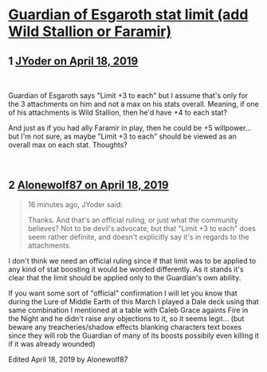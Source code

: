# [Guardian of Esgaroth stat limit (add Wild Stallion or Faramir)](https://community.fantasyflightgames.com/topic/294153-guardian-of-esgaroth-stat-limit-add-wild-stallion-or-faramir/)

## 1 [JYoder on April 18, 2019](https://community.fantasyflightgames.com/topic/294153-guardian-of-esgaroth-stat-limit-add-wild-stallion-or-faramir/?do=findComment&comment=3682693)

 

Guardian of Esgaroth says "Limit +3 to each" but I assume that's only for the 3 attachments on him and not a max on his stats overall. Meaning, if one of his attachments is Wild Stallion, then he'd have +4 to each stat?

And just as if you had ally Faramir in play, then he could be +5 willpower... but I'm not sure, as maybe "Limit +3 to each" should be viewed as an overall max on each stat. Thoughts?

 

## 2 [Alonewolf87 on April 18, 2019](https://community.fantasyflightgames.com/topic/294153-guardian-of-esgaroth-stat-limit-add-wild-stallion-or-faramir/?do=findComment&comment=3682760)

> 16 minutes ago, JYoder said:
> 
> Thanks. And that's an official ruling, or just what the community believes? Not to be devil's advocate, but that "Limit +3 to each" does seem rather definite, and doesn't explicitly say it's in regards to the attachments.

I don't think we need an official ruling since if that limit was to be applied to any kind of stat boosting it would be worded differently. As it stands it's clear that the limit should be applied only to the Guardian's own ability.

If you want some sort of "official" confirmation I will let you know that during the Lure of Middle Earth of this March I played a Dale deck using that same combination I mentioned at a table with Caleb Grace againts Fire in the Night and he didn't raise any objections to it, so it seems legit... (but beware any treacheries/shadow effects blanking characters text boxes since they will rob the Guardian of many of its boosts possibily even killing it if it was already wounded)

Edited April 18, 2019 by Alonewolf87


